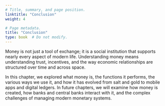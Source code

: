 ```yaml
---
# Title, summary, and page position.
linktitle: "Conclusion"
weight: 4

# Page metadata.
title: "Conclusion"
type: book  # Do not modify.
---
```


Money is not just a tool of exchange; it is a social institution that supports nearly every aspect of modern life. Understanding money means understanding trust, incentives, and the way economic relationships are structured over time and across space.

In this chapter, we explored what money is, the functions it performs, the various ways we use it, and how it has evolved from salt and gold to mobile apps and digital ledgers. In future chapters, we will examine how money is created, how banks and central banks interact with it, and the complex challenges of managing modern monetary systems.